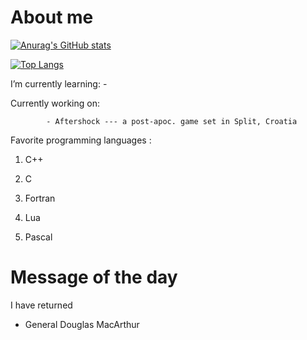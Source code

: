 
# About me
[![Anurag's GitHub stats](https://github-readme-stats.vercel.app/api?username=StjepanBM1&count_private=true&include_all_commits=true&theme=monokai)](https://github.com/anuraghazra/github-readme-stats)

[![Top Langs](https://github-readme-stats.vercel.app/api/top-langs/?username=StjepanBM1&layout=compact&theme=monokai)](https://github.com/anuraghazra/github-readme-stats)
  
I’m currently learning:
            -

Currently working on:

            - Aftershock --- a post-apoc. game set in Split, Croatia
            
Favorite programming languages :
   1. C++

   2. C

   3. Fortran

   4. Lua

   5. Pascal

# Message of the day

I have returned
- General Douglas MacArthur
